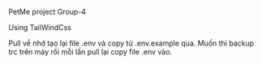 PetMe project Group-4

Using TailWindCss

Pull về nhớ tạo lại file .env và copy từ .env.example qua. Muốn thì backup trc trên máy rồi mỗi lần pull lại copy file .env vào.
